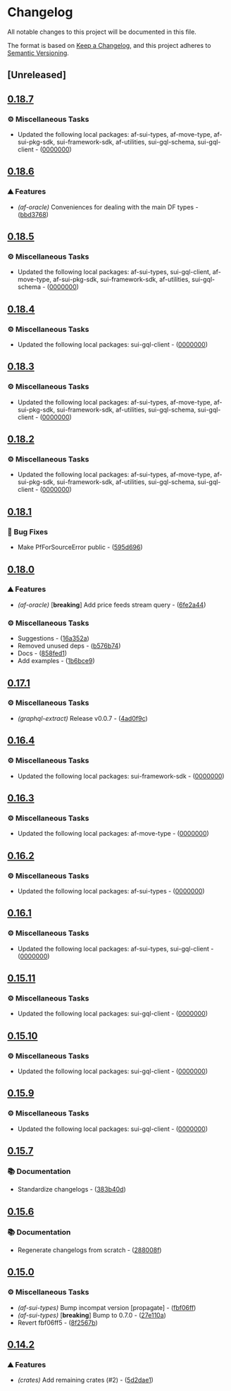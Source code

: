 # Changelog

All notable changes to this project will be documented in this file.

The format is based on [Keep a Changelog](https://keepachangelog.com/en/1.0.0/),
and this project adheres to [Semantic Versioning](https://semver.org/spec/v2.0.0.html).


## [Unreleased]

## [0.18.7](https://github.com/AftermathFinance/aftermath-sdk-rust/compare/af-oracle-v0.18.6...af-oracle-v0.18.7)

### ⚙️ Miscellaneous Tasks

- Updated the following local packages: af-sui-types, af-move-type, af-sui-pkg-sdk, sui-framework-sdk, af-utilities, sui-gql-schema, sui-gql-client - ([0000000](https://github.com/AftermathFinance/aftermath-sdk-rust/commit/0000000))


## [0.18.6](https://github.com/AftermathFinance/aftermath-sdk-rust/compare/af-oracle-v0.18.5...af-oracle-v0.18.6)

### ⛰️ Features

- *(af-oracle)* Conveniences for dealing with the main DF types - ([bbd3768](https://github.com/AftermathFinance/aftermath-sdk-rust/commit/bbd376845dbc729ee02b98befbc627367c4a9127))


## [0.18.5](https://github.com/AftermathFinance/aftermath-sdk-rust/compare/af-oracle-v0.18.4...af-oracle-v0.18.5)

### ⚙️ Miscellaneous Tasks

- Updated the following local packages: af-sui-types, sui-gql-client, af-move-type, af-sui-pkg-sdk, sui-framework-sdk, af-utilities, sui-gql-schema - ([0000000](https://github.com/AftermathFinance/aftermath-sdk-rust/commit/0000000))


## [0.18.4](https://github.com/AftermathFinance/aftermath-sdk-rust/compare/af-oracle-v0.18.3...af-oracle-v0.18.4)

### ⚙️ Miscellaneous Tasks

- Updated the following local packages: sui-gql-client - ([0000000](https://github.com/AftermathFinance/aftermath-sdk-rust/commit/0000000))


## [0.18.3](https://github.com/AftermathFinance/aftermath-sdk-rust/compare/af-oracle-v0.18.2...af-oracle-v0.18.3)

### ⚙️ Miscellaneous Tasks

- Updated the following local packages: af-sui-types, af-move-type, af-sui-pkg-sdk, sui-framework-sdk, af-utilities, sui-gql-schema, sui-gql-client - ([0000000](https://github.com/AftermathFinance/aftermath-sdk-rust/commit/0000000))


## [0.18.2](https://github.com/AftermathFinance/aftermath-sdk-rust/compare/af-oracle-v0.18.1...af-oracle-v0.18.2)

### ⚙️ Miscellaneous Tasks

- Updated the following local packages: af-sui-types, af-move-type, af-sui-pkg-sdk, sui-framework-sdk, af-utilities, sui-gql-schema, sui-gql-client - ([0000000](https://github.com/AftermathFinance/aftermath-sdk-rust/commit/0000000))


## [0.18.1](https://github.com/AftermathFinance/aftermath-sdk-rust/compare/af-oracle-v0.18.0...af-oracle-v0.18.1)

### 🐛 Bug Fixes

- Make PfForSourceError public - ([595d696](https://github.com/AftermathFinance/aftermath-sdk-rust/commit/595d696062c6f7a8a2bcf48d4e134848830f61b8))


## [0.18.0](https://github.com/AftermathFinance/aftermath-sdk-rust/compare/af-oracle-v0.17.1...af-oracle-v0.18.0)

### ⛰️ Features

- *(af-oracle)* [**breaking**] Add price feeds stream query - ([6fe2a44](https://github.com/AftermathFinance/aftermath-sdk-rust/commit/6fe2a44bab3335db589629f8d1e91590084a7463))

### ⚙️ Miscellaneous Tasks

- Suggestions - ([16a352a](https://github.com/AftermathFinance/aftermath-sdk-rust/commit/16a352a7e7b1f82387a75f5166936b5b9f72f014))
- Removed unused deps - ([b576b74](https://github.com/AftermathFinance/aftermath-sdk-rust/commit/b576b74f4de68db49906fd56d649f6996d1e2a20))
- Docs - ([858fed1](https://github.com/AftermathFinance/aftermath-sdk-rust/commit/858fed1b8883fa2080aa75df7a5184a6781ba9cb))
- Add examples - ([1b6bce9](https://github.com/AftermathFinance/aftermath-sdk-rust/commit/1b6bce9be5397ded301c4c5afc0e893328b70bb4))


## [0.17.1](https://github.com/AftermathFinance/aftermath-sdk-rust/compare/af-oracle-v0.17.0...af-oracle-v0.17.1)

### ⚙️ Miscellaneous Tasks

- *(graphql-extract)* Release v0.0.7 - ([4ad0f9c](https://github.com/AftermathFinance/aftermath-sdk-rust/commit/4ad0f9c3efddb947fad1e81463b64afd95f4be7d))


## [0.16.4](https://github.com/AftermathFinance/aftermath-sdk-rust/compare/af-oracle-v0.16.3...af-oracle-v0.16.4)

### ⚙️ Miscellaneous Tasks

- Updated the following local packages: sui-framework-sdk - ([0000000](https://github.com/AftermathFinance/aftermath-sdk-rust/commit/0000000))


## [0.16.3](https://github.com/AftermathFinance/aftermath-sdk-rust/compare/af-oracle-v0.16.2...af-oracle-v0.16.3)

### ⚙️ Miscellaneous Tasks

- Updated the following local packages: af-move-type - ([0000000](https://github.com/AftermathFinance/aftermath-sdk-rust/commit/0000000))


## [0.16.2](https://github.com/AftermathFinance/aftermath-sdk-rust/compare/af-oracle-v0.16.1...af-oracle-v0.16.2)

### ⚙️ Miscellaneous Tasks

- Updated the following local packages: af-sui-types - ([0000000](https://github.com/AftermathFinance/aftermath-sdk-rust/commit/0000000))


## [0.16.1](https://github.com/AftermathFinance/aftermath-sdk-rust/compare/af-oracle-v0.16.0...af-oracle-v0.16.1)

### ⚙️ Miscellaneous Tasks

- Updated the following local packages: af-sui-types, sui-gql-client - ([0000000](https://github.com/AftermathFinance/aftermath-sdk-rust/commit/0000000))


## [0.15.11](https://github.com/AftermathFinance/aftermath-sdk-rust/compare/af-oracle-v0.15.10...af-oracle-v0.15.11)

### ⚙️ Miscellaneous Tasks

- Updated the following local packages: sui-gql-client - ([0000000](https://github.com/AftermathFinance/aftermath-sdk-rust/commit/0000000))


## [0.15.10](https://github.com/AftermathFinance/aftermath-sdk-rust/compare/af-oracle-v0.15.9...af-oracle-v0.15.10)

### ⚙️ Miscellaneous Tasks

- Updated the following local packages: sui-gql-client - ([0000000](https://github.com/AftermathFinance/aftermath-sdk-rust/commit/0000000))


## [0.15.9](https://github.com/AftermathFinance/aftermath-sdk-rust/compare/af-oracle-v0.15.8...af-oracle-v0.15.9)

### ⚙️ Miscellaneous Tasks

- Updated the following local packages: sui-gql-client - ([0000000](https://github.com/AftermathFinance/aftermath-sdk-rust/commit/0000000))


## [0.15.7](https://github.com/AftermathFinance/aftermath-sdk-rust/compare/af-oracle-v0.15.6...af-oracle-v0.15.7)

### 📚 Documentation

- Standardize changelogs - ([383b40d](https://github.com/AftermathFinance/aftermath-sdk-rust/commit/383b40d75c38f637aafe06438673f71e1c57d432))


## [0.15.6](https://github.com/AftermathFinance/aftermath-sdk-rust/compare/af-oracle-v0.15.5...af-oracle-v0.15.6)

### 📚 Documentation

- Regenerate changelogs from scratch - ([288008f](https://github.com/AftermathFinance/aftermath-sdk-rust/commit/288008f5b60193ea34b765d8ad605cf4f25207e9))

## [0.15.0](https://github.com/AftermathFinance/aftermath-sdk-rust/compare/af-oracle-v0.14.2...af-oracle-v0.15.0)

### ⚙️ Miscellaneous Tasks

- *(af-sui-types)* Bump incompat version [propagate] - ([fbf06ff](https://github.com/AftermathFinance/aftermath-sdk-rust/commit/fbf06ff5b383d73297a7595b6a4ca7300bdbfbd2))
- *(af-sui-types)* [**breaking**] Bump to 0.7.0 - ([27e110a](https://github.com/AftermathFinance/aftermath-sdk-rust/commit/27e110a9455d4a1b9c4d9c1a9e4e0c85728a1e96))
- Revert fbf06ff5 - ([8f2567b](https://github.com/AftermathFinance/aftermath-sdk-rust/commit/8f2567b6efd2924092cb5a5a382a5cabeaf7fafd))

## [0.14.2](https://github.com/AftermathFinance/aftermath-sdk-rust/compare/af-oracle-v0.14.0...af-oracle-v0.14.2)

### ⛰️ Features

- *(crates)* Add remaining crates (#2) - ([5d2dae1](https://github.com/AftermathFinance/aftermath-sdk-rust/commit/5d2dae1392de8ed6a5af63a0e559bd3416112b35))

<!-- generated by git-cliff -->
